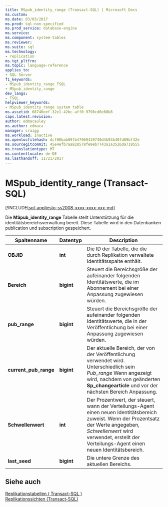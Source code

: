 ```yaml
---
title: MSpub_identity_range (Transact-SQL) | Microsoft Docs
ms.custom: 
ms.date: 03/03/2017
ms.prod: sql-non-specified
ms.prod_service: database-engine
ms.service: 
ms.component: system-tables
ms.reviewer: 
ms.suite: sql
ms.technology:
- replication
ms.tgt_pltfrm: 
ms.topic: language-reference
applies_to:
- SQL Server
f1_keywords:
- MSpub_identity_range_TSQL
- MSpub_identity_range
dev_langs:
- TSQL
helpviewer_keywords:
- MSpub_identity_range system table
ms.assetid: 68746eef-32e1-42bc-aff0-9798cd0e88b8
caps.latest.revision: 
author: edmacauley
ms.author: edmaca
manager: craigg
ms.workload: Inactive
ms.openlocfilehash: dcf00bab09fb47969439740d4b93b40fd89bf42e
ms.sourcegitcommit: 45e4efb7aa828578fe9eb7743a1a3526da719555
ms.translationtype: MT
ms.contentlocale: de-DE
ms.lasthandoff: 11/21/2017
---
```

# <a name="mspubidentityrange-transact-sql"></a>MSpub_identity_range (Transact-SQL)
[!INCLUDE[tsql-appliesto-ss2008-xxxx-xxxx-xxx-md](../../includes/tsql-appliesto-ss2008-xxxx-xxxx-xxx-md.md)]

  Die **MSpub_identity_range** Tabelle stellt Unterstützung für die identitätsbereichsverwaltung bereit. Diese Tabelle wird in den Datenbanken publication und subscription gespeichert.  
  
|Spaltenname|Datentyp|Description|  
|-----------------|---------------|-----------------|  
|**OBJID**|**int**|Die ID der Tabelle, die die durch Replikation verwaltete Identitätsspalte enthält.|  
|**Bereich**|**bigint**|Steuert die Bereichsgröße der aufeinander folgenden Identitätswerte, die im Abonnement bei einer Anpassung zugewiesen würden.|  
|**pub_range**|**bigint**|Steuert die Bereichsgröße der aufeinander folgenden Identitätswerte, die in der Veröffentlichung bei einer Anpassung zugewiesen würden.|  
|**current_pub_range**|**bigint**|Der aktuelle Bereich, der von der Veröffentlichung verwendet wird. Unterschiedlich sein *Pub_range* Wenn angezeigt wird, nachdem von geänderten **Sp_changearticle** und vor der nächsten Bereich Anpassung.|  
|**Schwellenwert**|**int**|Der Prozentwert, der steuert, wann der Verteilungs-Agent einen neuen Identitätsbereich zuweist. Wenn der Prozentsatz der Werte angegeben, *Schwellenwert* wird verwendet, erstellt der Verteilungs-Agent einen neuen Identitätsbereich.|  
|**last_seed**|**bigint**|Die untere Grenze des aktuellen Bereichs.|  
  
## <a name="see-also"></a>Siehe auch  
 [Replikationstabellen &#40; Transact-SQL &#41;](../../relational-databases/system-tables/replication-tables-transact-sql.md)   
 [Replikationssichten &#40;Transact-SQL&#41;](../../relational-databases/system-views/replication-views-transact-sql.md)  
  
  
